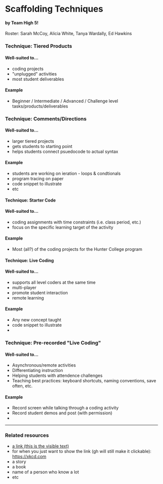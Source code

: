 # Scaffolding Techniques
#### by Team High 5!
Roster: Sarah McCoy, Alicia White, Tanya Wardally, Ed Hawkins


### Technique: Tiered Products

#### Well-suited to...
* coding projects
* "unplugged" activities
* most student deliverables

#### Example
* Beginner / Intermediate / Advanced / Challenge level tasks/products/deliverables


### Technique: Comments/Directions

#### Well-suited to...
* larger tiered projects
* gets students to starting point
* helps students connect psuedocode to actual syntax

#### Example
* students are working on ieration - loops & condtionals
* program tracing on paper
* code snippet to illustrate
* etc

#### Technique: Starter Code

#### Well-suited to...
* coding assignments with time constraints (i.e. class period, etc.)
* focus on the specific learning target of the activity
  

#### Example
* Most (all?) of the coding projects for the Hunter College program
  

#### Technique: Live Coding

#### Well-suited to...
* supports all level coders at the same time
* multi-player
* promote student interaction
* remote learning

#### Example
* Any new concept taught
* code snippet to illustrate
* 
  
### Technique: Pre-recorded "Live Coding"

#### Well-suited to...
* Asynchronous/remote activities
* Differentiating instruction
* Helping students with attendence challenges
* Teaching best practices: keyboard shortcuts, naming conventions, save often, etc.

#### Example
* Record screen while talking through a coding activity
* Record student demos and post (with permission)
* 


* * *

### Related resources
* [a link (this is the visible text)](https://xkcd.com)
* for when you just want to show the link (gh will still make it clickable): https://xkcd.com
* a story
* a book
* name of a person who know a lot
* etc

